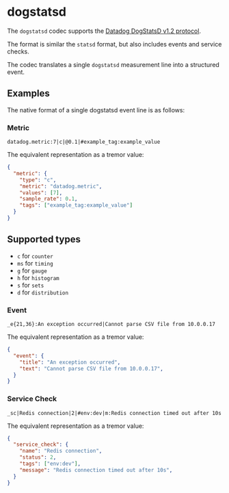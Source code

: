 # dogstatsd

The `dogstatsd` codec supports the [Datadog DogStatsD v1.2 protocol](https://docs.datadoghq.com/developers/dogstatsd/datagram_shell?tab=metrics).

The format is similar the `statsd` format, but also includes events and service checks.

The codec translates a single `dogstatsd` measurement line into a structured event.

## Examples

The native format of a single dogstatsd event line is as follows:

### Metric

```text
datadog.metric:7|c|@0.1|#example_tag:example_value
```

The equivalent representation as a tremor value:

```json
{
  "metric": {
    "type": "c",
    "metric": "datadog.metric",
    "values": [7],
    "sample_rate": 0.1,
    "tags": ["example_tag:example_value"]
  }
}
```

## Supported types

- `c` for `counter`
- `ms` for `timing`
- `g` for `gauge`
- `h` for `histogram`
- `s` for `sets`
- `d` for `distribution`


### Event

```text
_e{21,36}:An exception occurred|Cannot parse CSV file from 10.0.0.17
```

The equivalent representation as a tremor value:

```json
{
  "event": {
    "title": "An exception occurred",
    "text": "Cannot parse CSV file from 10.0.0.17",
  }
}
```


### Service Check

```text
_sc|Redis connection|2|#env:dev|m:Redis connection timed out after 10s
```

The equivalent representation as a tremor value:

```json
{
  "service_check": {
    "name": "Redis connection",
    "status": 2,
    "tags": ["env:dev"],
    "message": "Redis connection timed out after 10s",
  }
}
```